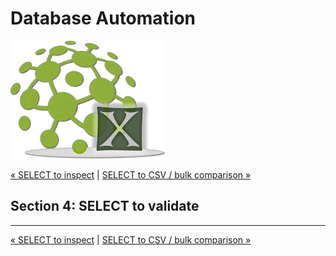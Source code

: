 # Database Automation

![logo](image/logo-x.png)

<div class="site-links site-links-header">
<a class="link-previous" href="Database-Automation-selectinspect.html">&laquo; SELECT to inspect</a> | 
<a class="link-next" href="Database-Automation-selectcsv.html">SELECT to CSV / bulk comparison &raquo;</a>
</div>

## Section 4: SELECT to validate



***

<div class="site-links site-links-footer">
<a class="link-previous" href="Database-Automation-selectinspect.html">&laquo; SELECT to inspect</a> | 
<a class="link-next" href="Database-Automation-selectcsv.html">SELECT to CSV / bulk comparison &raquo;</a>
</div>
